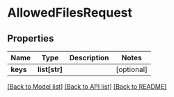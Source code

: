 # AllowedFilesRequest

## Properties
Name | Type | Description | Notes
------------ | ------------- | ------------- | -------------
**keys** | **list[str]** |  | [optional] 

[[Back to Model list]](../README.md#documentation-for-models) [[Back to API list]](../README.md#documentation-for-api-endpoints) [[Back to README]](../README.md)

